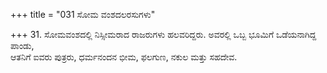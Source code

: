 +++
title = "031 ಸೋಮ ವಂಶದಲರಸುಗಳು"

+++
31. ಸೋಮವಂಶದಲ್ಲಿ ನಿಸ್ಸೀಮರಾದ ರಾಜರುಗಳು ಹಲವರಿದ್ದರು. ಅವರಲ್ಲಿ ಒಬ್ಬ ಭೂಮಿಗೆ ಒಡೆಯನಾಗಿದ್ದ ಪಾಂಡು,   
ಆತನಿಗೆ ಐವರು ಪುತ್ರರು, ಧರ್ಮನಂದನ ಭೀಮ, ಫಲಗುಣ, ನಕುಲ ಮತ್ತು ಸಹದೇವ.